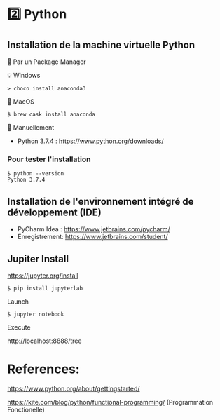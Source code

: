 # :two: Python

## Installation de la machine virtuelle Python

:pushpin: Par un Package Manager

:bulb: Windows

```
> choco install anaconda3 
```

:apple: MacOS 

```
$ brew cask install anaconda 
```

:pushpin: Manuellement

* Python 3.7.4 :  https://www.python.org/downloads/

### Pour tester l'installation
```
$ python --version
Python 3.7.4
```

## Installation de l'environnement intégré de développement (IDE)

* PyCharm Idea : https://www.jetbrains.com/pycharm/
* Enregistrement: https://www.jetbrains.com/student/


## Jupiter Install

https://jupyter.org/install

```
$ pip install jupyterlab
```

Launch

```
$ jupyter notebook
```

Execute

http://localhost:8888/tree

# References:

https://www.python.org/about/gettingstarted/

https://kite.com/blog/python/functional-programming/ (Programmation Fonctionelle)

